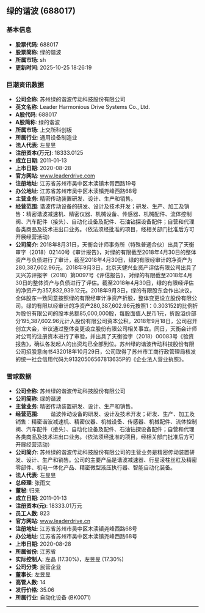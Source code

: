 ## 绿的谐波 (688017)

### 基本信息

- **股票代码**: 688017
- **股票简称**: 绿的谐波
- **所属市场**: sh
- **更新时间**: 2025-10-25 18:26:19

### 巨潮资讯数据

- **公司全称**: 苏州绿的谐波传动科技股份有限公司
- **英文名称**: Leader Harmonious Drive Systems Co., Ltd.
- **A股代码**: 688017
- **A股简称**: 绿的谐波
- **所属市场**: 上交所科创板
- **所属行业**: 通用设备制造业
- **法人代表**: 左昱昱
- **注册资本(万元)**: 18333.0125
- **成立日期**: 2011-01-13
- **上市日期**: 2020-08-28
- **官方网站**: www.leaderdrive.com
- **注册地址**: 江苏省苏州市吴中区木渎镇木胥西路19号
- **办公地址**: 江苏省苏州市吴中区木渎镇尧峰西路68号
- **主营业务**: 精密传动装置研发、设计、生产和销售。
- **经营范围**: 谐波传动设备的研发、设计及技术开发；研发、生产、加工及销售：精密谐波减速机、精密仪器、机械设备、传感器、机械配件、流体控制阀、汽车配件（接头）、自动化设备及配件、石油钻探设备配件；自营和代理各类商品及技术进出口业务。（依法须经批准的项目，经相关部门批准后方可开展经营活动）
- **公司简介**: 2018年8月31日，天衡会计师事务所（特殊普通合伙）出具了天衡审字（2018）02140号《审计报告》，对绿的有限截至2018年4月30日的整体资产与负债进行了审计，截至2018年4月30日，绿的有限经审计的净资产为280,387,602.96元。2018年9月3日，北京天健兴业资产评估有限公司出具了天兴苏评报字（2018）第0097号《评估报告》，对绿的有限截至2018年4月30日的整体资产与负债进行了评估。截至2018年4月30日，绿的有限经评估的净资产为357,832,939.12元。2018年9月3日，绿的有限股东会作出决议，全体股东一致同意按照绿的有限经审计净资产折股，整体变更设立股份有限公司。绿的有限以经审计的净资产280,387,602.96元按照1：0.303152的比例折为股份有限公司的股本总额85,000,000股，每股面值人民币1元，折股溢价部分195,387,602.96元计入股份有限公司资本公积。2018年9月18日，公司召开创立大会，审议通过整体变更设立股份有限公司相关事宜。同日，天衡会计师对公司的注册资本进行了审验，并出具了天衡验字（2018）00083号《验资报告》，确认各发起人的出资均已全部到位。苏州绿的谐波传动科技股份有限公司招股意向书432018年10月29日，公司取得了苏州市工商行政管理局核发的统一社会信用代码为91320506567813635P的《企业法人营业执照》。

### 雪球数据

- **公司全称**: 苏州绿的谐波传动科技股份有限公司
- **公司简称**: 绿的谐波
- **主营业务**: 精密传动装置研发、设计、生产和销售。
- **经营范围**: 　　谐波传动设备的研发、设计及技术开发；研发、生产、加工及销售：精密谐波减速机、精密仪器、机械设备、传感器、机械配件、流体控制阀、汽车配件（接头）、自动化设备及配件、石油钻探设备配件；自营和代理各类商品及技术进出口业务。（依法须经批准的项目，经相关部门批准后方可开展经营活动）
- **公司简介**: 苏州绿的谐波传动科技股份有限公司的主营业务是精密传动装置研发、设计、生产和销售。公司的主要产品是谐波减速器、行星滚柱丝杠及精密零部件、机电一体化产品、精密微型液压执行器、智能自动化装备。
- **法人代表**: 左昱昱
- **总经理**: 张雨文
- **董秘**: 归来
- **成立日期**: 2011-01-13
- **注册资本(元)**: 18333.01万元
- **员工人数**: 823
- **官方网站**: www.leaderdrive.cn
- **注册地址**: 江苏省苏州市吴中区木渎镇尧峰西路68号
- **办公地址**: 江苏省苏州市吴中区木渎镇尧峰西路68号
- **上市日期**: 2020-08-28
- **所属省份**: 江苏省
- **实际控制人**: 左晶 (17.30%)，左昱昱 (17.30%)
- **公司分类**: 民营企业
- **董事长**: 左昱昱
- **高管人数**: 14
- **发行价格**: 35.06
- **所属行业**: 自动化设备 (BK0071)

---
